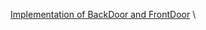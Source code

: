 [Implementation of BackDoor and FrontDoor](https://colab.research.google.com/github/L-F-Z/BackDoor-FrontDoor/blob/main/BackDoor-FrontDoor.ipynb#scrollTo=E1xoimCK-46J) \
